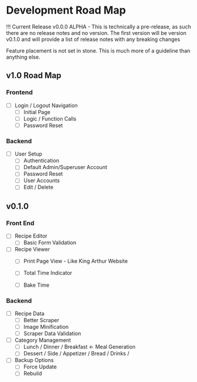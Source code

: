 # Development Road Map

!!! Current Release
    v0.0.0 ALPHA - This is technically a pre-release, as such there are no release notes and no version. The first version will be version v0.1.0 and will provide a list of release notes with any breaking changes


Feature placement is not set in stone. This is much more of a guideline than anything else.

## v1.0 Road Map

### Frontend
- [ ] Login / Logout Navigation
    * [ ] Initial Page
    * [ ] Logic / Function Calls
    * [ ] Password Reset
### Backend
- [ ] User Setup
    * [ ] Authentication
    * [ ] Default Admin/Superuser Account
    * [ ] Password Reset
    * [ ] User Accounts
    * [ ] Edit / Delete

## v0.1.0
### Front End

- [ ] Recipe Editor
    * [ ] Basic Form Validation
- [ ] Recipe Viewer
    * [ ] Print Page View - Like King Arthur Website
    * [ ] Total Time Indicator
    * [ ] Bake Time


### Backend
- [ ] Recipe Data
    * [ ] Better Scraper
    * [ ] Image Minification
    * [ ] Scraper Data Validation
- [ ] Category Management
    * [ ] Lunch / Dinner / Breakfast <- Meal Generation 
    * [ ] Dessert / Side / Appetizer / Bread / Drinks / 
- [ ] Backup Options
    * [ ] Force Update
    * [ ] Rebuild

